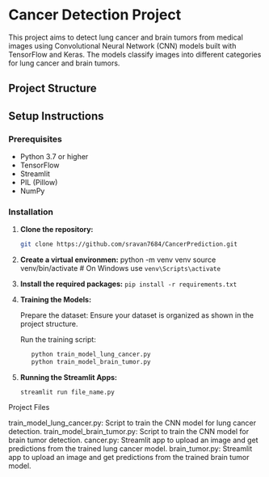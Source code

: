 # Cancer Detection Project

This project aims to detect lung cancer and brain tumors from medical images using Convolutional Neural Network (CNN) models built with TensorFlow and Keras. The models classify images into different categories for lung cancer and brain tumors.

## Project Structure


## Setup Instructions

### Prerequisites

- Python 3.7 or higher
- TensorFlow
- Streamlit
- PIL (Pillow)
- NumPy

### Installation

1. **Clone the repository:**
   ```sh
   git clone https://github.com/sravan7684/CancerPrediction.git
2. **Create a virtual environmen:**
     python -m venv venv
    source venv/bin/activate  # On Windows use `venv\Scripts\activate`

3. **Install the required packages:**
         `pip install -r requirements.txt`


4.  **Training the Models:**

    Prepare the dataset: Ensure your dataset is organized as shown in the project structure.

    Run the training script: 
      ```sh 
         python train_model_lung_cancer.py
         python train_model_brain_tumor.py


5.  **Running the Streamlit Apps:**

        streamlit run file_name.py

Project Files

train_model_lung_cancer.py: Script to train the CNN model for lung cancer detection.
train_model_brain_tumor.py: Script to train the CNN model for brain tumor detection.
cancer.py: Streamlit app to upload an image and get predictions from the trained lung cancer model.
brain_tumor.py: Streamlit app to upload an image and get predictions from the trained brain tumor model.

    

    

   

   

